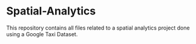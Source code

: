 # Spatial-Analytics
This repository contains all files related to a spatial analytics project done using a Google Taxi Dataset.
